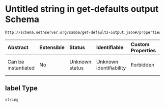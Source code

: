# Untitled string in get-defaults output Schema

```txt
http://schema.nethserver.org/samba/get-defaults-output.json#/properties/ipaddress_list/items/properties/label
```



| Abstract            | Extensible | Status         | Identifiable            | Custom Properties | Additional Properties | Access Restrictions | Defined In                                                                         |
| :------------------ | :--------- | :------------- | :---------------------- | :---------------- | :-------------------- | :------------------ | :--------------------------------------------------------------------------------- |
| Can be instantiated | No         | Unknown status | Unknown identifiability | Forbidden         | Allowed               | none                | [get-defaults-output.json*](samba/get-defaults-output.json "open original schema") |

## label Type

`string`

